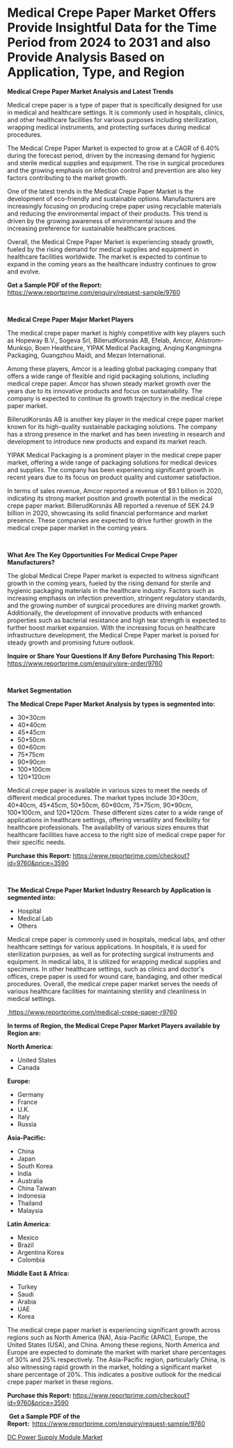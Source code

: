 <p><h1>Medical Crepe Paper Market Offers Provide Insightful Data for the Time Period from 2024 to 2031 and also Provide Analysis Based on Application, Type, and Region</h1></p><p><strong>Medical Crepe Paper Market Analysis and Latest Trends</strong></p>
<p><p>Medical crepe paper is a type of paper that is specifically designed for use in medical and healthcare settings. It is commonly used in hospitals, clinics, and other healthcare facilities for various purposes including sterilization, wrapping medical instruments, and protecting surfaces during medical procedures.</p><p>The Medical Crepe Paper Market is expected to grow at a CAGR of 6.40% during the forecast period, driven by the increasing demand for hygienic and sterile medical supplies and equipment. The rise in surgical procedures and the growing emphasis on infection control and prevention are also key factors contributing to the market growth.</p><p>One of the latest trends in the Medical Crepe Paper Market is the development of eco-friendly and sustainable options. Manufacturers are increasingly focusing on producing crepe paper using recyclable materials and reducing the environmental impact of their products. This trend is driven by the growing awareness of environmental issues and the increasing preference for sustainable healthcare practices.</p><p>Overall, the Medical Crepe Paper Market is experiencing steady growth, fueled by the rising demand for medical supplies and equipment in healthcare facilities worldwide. The market is expected to continue to expand in the coming years as the healthcare industry continues to grow and evolve.</p></p>
<p><strong>Get a Sample PDF of the Report:&nbsp;</strong> <a href="https://www.reportprime.com/enquiry/request-sample/9760">https://www.reportprime.com/enquiry/request-sample/9760</a></p>
<p>&nbsp;</p>
<p><strong>Medical Crepe Paper Major Market Players</strong></p>
<p><p>The medical crepe paper market is highly competitive with key players such as Hopeway B.V., Sogeva Srl, BillerudKorsnäs AB, Efelab, Amcor, Ahlstrom-Munksjo, Boen Healthcare, YIPAK Medical Packaging, Anqing Kangmingna Packaging, Guangzhou Maidi, and Mezan International. </p><p>Among these players, Amcor is a leading global packaging company that offers a wide range of flexible and rigid packaging solutions, including medical crepe paper. Amcor has shown steady market growth over the years due to its innovative products and focus on sustainability. The company is expected to continue its growth trajectory in the medical crepe paper market.</p><p>BillerudKorsnäs AB is another key player in the medical crepe paper market known for its high-quality sustainable packaging solutions. The company has a strong presence in the market and has been investing in research and development to introduce new products and expand its market reach.</p><p>YIPAK Medical Packaging is a prominent player in the medical crepe paper market, offering a wide range of packaging solutions for medical devices and supplies. The company has been experiencing significant growth in recent years due to its focus on product quality and customer satisfaction.</p><p>In terms of sales revenue, Amcor reported a revenue of $9.1 billion in 2020, indicating its strong market position and growth potential in the medical crepe paper market. BillerudKorsnäs AB reported a revenue of SEK 24.9 billion in 2020, showcasing its solid financial performance and market presence. These companies are expected to drive further growth in the medical crepe paper market in the coming years.</p></p>
<p>&nbsp;</p>
<p><strong>What Are The Key Opportunities For Medical Crepe Paper Manufacturers?</strong></p>
<p><p>The global Medical Crepe Paper market is expected to witness significant growth in the coming years, fueled by the rising demand for sterile and hygienic packaging materials in the healthcare industry. Factors such as increasing emphasis on infection prevention, stringent regulatory standards, and the growing number of surgical procedures are driving market growth. Additionally, the development of innovative products with enhanced properties such as bacterial resistance and high tear strength is expected to further boost market expansion. With the increasing focus on healthcare infrastructure development, the Medical Crepe Paper market is poised for steady growth and promising future outlook.</p></p>
<p><strong>Inquire or Share Your Questions If Any Before Purchasing This Report:</strong> <a href="https://www.reportprime.com/enquiry/pre-order/9760">https://www.reportprime.com/enquiry/pre-order/9760</a></p>
<p>&nbsp;</p>
<p><strong>Market Segmentation</strong></p>
<p><strong>The Medical Crepe Paper Market Analysis by types is segmented into:</strong></p>
<p><ul><li>30*30cm</li><li>40*40cm</li><li>45*45cm</li><li>50*50cm</li><li>60*60cm</li><li>75*75cm</li><li>90*90cm</li><li>100*100cm</li><li>120*120cm</li></ul></p>
<p><p>Medical crepe paper is available in various sizes to meet the needs of different medical procedures. The market types include 30*30cm, 40*40cm, 45*45cm, 50*50cm, 60*60cm, 75*75cm, 90*90cm, 100*100cm, and 120*120cm. These different sizes cater to a wide range of applications in healthcare settings, offering versatility and flexibility for healthcare professionals. The availability of various sizes ensures that healthcare facilities have access to the right size of medical crepe paper for their specific needs.</p></p>
<p><strong>Purchase this Report:&nbsp;</strong><a href="https://www.reportprime.com/checkout?id=9760&price=3590">https://www.reportprime.com/checkout?id=9760&price=3590</a></p>
<p>&nbsp;</p>
<p><strong>The Medical Crepe Paper Market Industry Research by Application is segmented into:</strong></p>
<p><ul><li>Hospital</li><li>Medical Lab</li><li>Others</li></ul></p>
<p><p>Medical crepe paper is commonly used in hospitals, medical labs, and other healthcare settings for various applications. In hospitals, it is used for sterilization purposes, as well as for protecting surgical instruments and equipment. In medical labs, it is utilized for wrapping medical supplies and specimens. In other healthcare settings, such as clinics and doctor's offices, crepe paper is used for wound care, bandaging, and other medical procedures. Overall, the medical crepe paper market serves the needs of various healthcare facilities for maintaining sterility and cleanliness in medical settings.</p></p>
<p><a href="https://www.reportprime.com/medical-crepe-paper-r9760">&nbsp;https://www.reportprime.com/medical-crepe-paper-r9760</a></p>
<p><strong>In terms of Region, the Medical Crepe Paper Market Players available by Region are:</strong></p>
<p>
    <p> <strong> North America: </strong>
        <ul>
            <li>United States</li>
            <li>Canada</li>
        </ul>
        </p> 
    <p> <strong> Europe: </strong>
        <ul>
            <li>Germany</li>
            <li>France</li>
            <li>U.K.</li>
            <li>Italy</li>
            <li>Russia</li>
        </ul>
        </p> 
    <p> <strong> Asia-Pacific: </strong>
        <ul>
            <li>China</li>
            <li>Japan</li>
            <li>South Korea</li>
            <li>India</li>
            <li>Australia</li>
            <li>China Taiwan</li>
            <li>Indonesia</li>
            <li>Thailand</li>
            <li>Malaysia</li>
        </ul>
        </p> 
    <p> <strong> Latin America: </strong>
        <ul>
            <li>Mexico</li>
            <li>Brazil</li>
            <li>Argentina Korea</li>
            <li>Colombia</li>
        </ul>
        </p> 
    <p> <strong> Middle East & Africa: </strong>
        <ul>
            <li>Turkey</li>
            <li>Saudi</li>
            <li>Arabia</li>
            <li>UAE</li>
            <li>Korea</li>
        </ul>
    </p>
    </p>
<p><p>The medical crepe paper market is experiencing significant growth across regions such as North America (NA), Asia-Pacific (APAC), Europe, the United States (USA), and China. Among these regions, North America and Europe are expected to dominate the market with market share percentages of 30% and 25% respectively. The Asia-Pacific region, particularly China, is also witnessing rapid growth in the market, holding a significant market share percentage of 20%. This indicates a positive outlook for the medical crepe paper market in these regions.</p></p>
<p><strong>Purchase this Report: </strong><a href="https://www.reportprime.com/checkout?id=9760&price=3590">https://www.reportprime.com/checkout?id=9760&price=3590</a></p>
<p>&nbsp;<strong>Get a Sample PDF of the Report:&nbsp;&nbsp;</strong><a href="https://www.reportprime.com/enquiry/request-sample/9760">https://www.reportprime.com/enquiry/request-sample/9760</a></p>
<p><strong></strong></p>
<p><p><a href="https://meowing-lemming-dd3.notion.site/DC-Power-Supply-Module-Market-Analysis-Its-CAGR-Market-Segmentation-and-Global-Industry-Overview-5e671f8344d94a3f80e50b62727c8733">DC Power Supply Module Market</a></p></p>